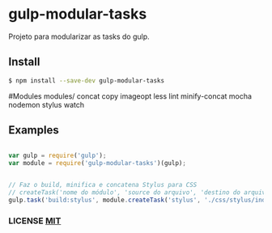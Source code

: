 # gulp-modular-tasks
Projeto para modularizar as tasks do gulp.

## Install

```sh
$ npm install --save-dev gulp-modular-tasks
```

#Modules
    modules/
      concat
      copy
      imageopt
      less
      lint
      minify-concat
      mocha
      nodemon
      stylus
      watch

## Examples

```javascript

var gulp = require('gulp');
var module = require('gulp-modular-tasks')(gulp);


// Faz o build, minifica e concatena Stylus para CSS
// createTask('nome do módulo', 'source do arquivo', 'destino do arquivo compilado')
gulp.task('build:stylus', module.createTask('stylus', './css/stylus/index.styl', '.css/build/'));

```

### LICENSE [MIT](LICENSE)
